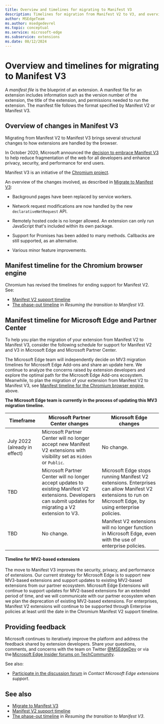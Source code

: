 ```yaml
---
title: Overview and timelines for migrating to Manifest V3
description: Timelines for migration from Manifest V2 to V3, and overview of V3, which reduces fragmentation of the web for developers and enhances privacy, security, and performance for end users.
author: MSEdgeTeam
ms.author: msedgedevrel
ms.topic: conceptual
ms.service: microsoft-edge
ms.subservice: extensions
ms.date: 08/12/2024
---
```

# Overview and timelines for migrating to Manifest V3

A _manifest file_ is the blueprint of an extension.  A manifest file for an extension includes information such as the version number of the extension, the title of the extension, and permissions needed to run the extension.  The manifest file follows the format specified by Manifest V2 or Manifest V3.


<!-- ====================================================================== -->
## Overview of changes in Manifest V3

Migrating from Manifest V2 to Manifest V3 brings several structural changes to how extensions are handled by the browser.

In October 2020, Microsoft announced the [decision to embrace Manifest V3](https://blogs.windows.com/msedgedev/2020/10/14/extension-manifest-chromium-edge/) to help reduce fragmentation of the web for all developers and enhance privacy, security, and performance for end users.

Manifest V3 is an initiative of the [Chromium project](https://www.chromium.org/Home/).

An overview of the changes involved, as described in [Migrate to Manifest V3](https://developer.chrome.com/docs/extensions/develop/migrate):

* Background pages have been replaced by service workers.

* Network request modifications are now handled by the new `declarativeNetRequest` API.

* Remotely hosted code is no longer allowed.  An extension can only run JavaScript that's included within its own package.

* Support for Promises has been added to many methods.  Callbacks are still supported, as an alternative.

* Various minor feature improvements.


<!-- ====================================================================== -->
## Manifest timeline for the Chromium browser engine

Chromium has revised the timelines for ending support for Manifest V2.  See:

* [Manifest V2 support timeline](https://developer.chrome.com/docs/extensions/develop/migrate/mv2-deprecation-timeline)
* [The phase-out timeline](https://developer.chrome.com/blog/resuming-the-transition-to-mv3#the_phase-out_timeline) in _Resuming the transition to Manifest V3_.


<!-- ====================================================================== -->
## Manifest timeline for Microsoft Edge and Partner Center

To help you plan the migration of your extension from Manifest V2 to Manifest V3, consider the following schedule for support for Manifest V2 and V3 in Microsoft Edge and Microsoft Partner Center.

The Microsoft Edge team will independently decide on MV3 migration timelines for Microsoft Edge Add-ons and share an update here.  We continue to analyze the concerns raised by extension developers and explore the optimal path for the Microsoft Edge Add-ons ecosystem.  Meanwhile, to plan the migration of your extension from Manifest V2 to Manifest V3, see [Manifest timeline for the Chromium browser engine](#manifest-timeline-for-the-chromium-browser-engine), above.


**The Microsoft Edge team is currently in the process of updating this MV3 migration timeline.**

| Timeframe | Microsoft Partner Center changes | Microsoft Edge changes |
|--- |--- |--- |
| July 2022 (already in effect) | Microsoft Partner Center will no longer accept new Manifest V2 extensions with visibility set as `Hidden` or `Public`. | No change. |
| TBD | Microsoft Partner Center will no longer accept updates to existing Manifest V2 extensions. Developers can submit updates for migrating a V2 extension to V3. | Microsoft Edge stops running Manifest V2 extensions. Enterprises can allow Manifest V2 extensions to run on Microsoft Edge, by using enterprise policies. |
| TBD | No change. | Manifest V2 extensions will no longer function in Microsoft Edge, even with the use of enterprise policies. |


<!-- ------------------------------ -->
#### Timeline for MV2-based extensions

The move to Manifest V3 improves the security, privacy, and performance of extensions.  Our current strategy for Microsoft Edge is to support new MV3-based extensions and support updates to existing MV2-based extensions from our partner ecosystem.  Microsoft Edge Extensions will continue to support updates for MV2-based extensions for an extended period of time, and we will communicate with our partner ecosystem when we plan the deprecation of existing MV2-based extensions.  For enterprises, Manifest V2 extensions will continue to be supported through Enterprise policies at least until the date in the Chromium Manifest V2 support timeline.


<!-- ====================================================================== -->
## Providing feedback

Microsoft continues to iteratively improve the platform and address the feedback shared by extension developers.  Share your questions, comments, and concerns with the team on Twitter [@MSEdgeDev](https://twitter.com/msedgedev/) or via the [Microsoft Edge Insider forums on TechCommunity](https://techcommunity.microsoft.com/t5/articles/manifest-v3-changes-are-now-available-in-microsoft-edge/m-p/1780254).

See also:
* [Participate in the discussion forum](https://learn.microsoft.com/en-us/microsoft-edge/extensions-chromium/publish/contact-extensions-team#participate-in-the-discussion-forum) in _Contact Microsoft Edge extensions support_.


<!-- ---------------------------------------------------------------------- -->
## See also

* [Migrate to Manifest V3](https://developer.chrome.com/docs/extensions/develop/migrate)
* [Manifest V2 support timeline](https://developer.chrome.com/docs/extensions/develop/migrate/mv2-deprecation-timeline)
* [The phase-out timeline](https://developer.chrome.com/blog/resuming-the-transition-to-mv3#the_phase-out_timeline) in _Resuming the transition to Manifest V3_.
